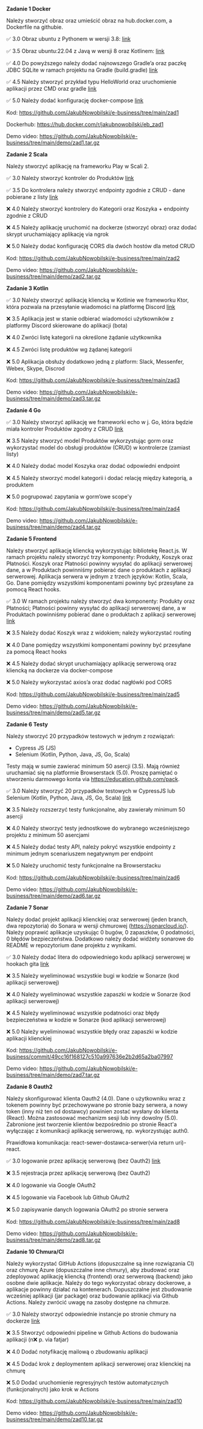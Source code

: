 **Zadanie 1 Docker**

Należy stworzyć obraz oraz umieścić obraz na hub.docker.com, a Dockerfile na githubie.

:white_check_mark: 3.0 Obraz ubuntu z Pythonem w wersji 3.8: [link](https://github.com/JakubNowobilski/e-business/commit/a769069885377c78e2f2813bbfa3d7155f1314fa)

:white_check_mark: 3.5 Obraz ubuntu:22.04 z Javą w wersji 8 oraz Kotlinem: [link](https://github.com/JakubNowobilski/e-business/commit/00cd8bf8a13db4b1e41b33d158affaf1ad86c0ca)

:white_check_mark: 4.0 Do powyższego należy dodać najnowszego Gradle’a oraz paczkę JDBC SQLite w ramach projektu na Gradle (build.gradle) [link](https://github.com/JakubNowobilski/e-business/commit/0fe8ac176865b6b1e4be30478057cf324dfc3432)

:white_check_mark: 4.5 Należy stworzyć przykład typu HelloWorld oraz uruchomienie aplikacji przez CMD oraz gradle [link](https://github.com/JakubNowobilski/e-business/commit/0fe8ac176865b6b1e4be30478057cf324dfc3432)

:white_check_mark: 5.0 Należy dodać konfigurację docker-compose [link](https://github.com/JakubNowobilski/e-business/commit/336c2245579683ca7417690c00bfe8627eb78dc6)

Kod: https://github.com/JakubNowobilski/e-business/tree/main/zad1

Dockerhub: https://hub.docker.com/r/jakubnowobilski/eb_zad1

Demo video: https://github.com/JakubNowobilski/e-business/tree/main/demo/zad1.tar.gz

**Zadanie 2 Scala**

Należy stworzyć aplikację na frameworku Play w Scali 2.

:white_check_mark: 3.0 Należy stworzyć kontroler do Produktów [link](https://github.com/JakubNowobilski/e-business/commit/97a9ee1ce26d09df0a6e7d8201b4b8c7a8ba8564)

:white_check_mark: 3.5 Do kontrolera należy stworzyć endpointy zgodnie z CRUD - dane pobierane z listy [link](https://github.com/JakubNowobilski/e-business/commit/97a9ee1ce26d09df0a6e7d8201b4b8c7a8ba8564)

:x: 4.0 Należy stworzyć kontrolery do Kategorii oraz Koszyka + endpointy zgodnie z CRUD

:x: 4.5 Należy aplikację uruchomić na dockerze (stworzyć obraz) oraz dodać skrypt uruchamiający aplikację via ngrok

:x: 5.0 Należy dodać konfigurację CORS dla dwóch hostów dla metod CRUD

Kod: https://github.com/JakubNowobilski/e-business/tree/main/zad2

Demo video: https://github.com/JakubNowobilski/e-business/tree/main/demo/zad2.tar.gz

**Zadanie 3 Kotlin**

:white_check_mark: 3.0 Należy stworzyć aplikację kliencką w Kotlinie we frameworku Ktor, która pozwala na przesyłanie wiadomości na platformę Discord [link](https://github.com/JakubNowobilski/e-business/commit/fbc2d0eeda805cdf3b3d6bdd22ea8a54c470bc63)

:x: 3.5 Aplikacja jest w stanie odbierać wiadomości użytkowników z platformy Discord skierowane do aplikacji (bota)

:x: 4.0 Zwróci listę kategorii na określone żądanie użytkownika

:x: 4.5 Zwróci listę produktów wg żądanej kategorii

:x: 5.0 Aplikacja obsłuży dodatkowo jedną z platform: Slack, Messenfer, Webex, Skype, Discrod

Kod: https://github.com/JakubNowobilski/e-business/tree/main/zad3

Demo video: https://github.com/JakubNowobilski/e-business/tree/main/demo/zad3.tar.gz

**Zadanie 4 Go**

:white_check_mark: 3.0 Należy stworzyć aplikację we frameworki echo w j. Go, która będzie miała kontroler Produktów zgodny z CRUD [link](https://github.com/JakubNowobilski/e-business/commit/a43c71463d104894e9c388fb98d8d9b563457e1d)

:x: 3.5 Należy stworzyć model Produktów wykorzystując gorm oraz wykorzystać model do obsługi produktów (CRUD) w kontrolerze (zamiast listy)

:x: 4.0 Należy dodać model Koszyka oraz dodać odpowiedni endpoint

:x: 4.5 Należy stworzyć model kategorii i dodać relację między kategorią, a produktem

:x: 5.0 pogrupować zapytania w gorm’owe scope'y

Kod: https://github.com/JakubNowobilski/e-business/tree/main/zad4

Demo video: https://github.com/JakubNowobilski/e-business/tree/main/demo/zad4.tar.gz

**Zadanie 5 Frontend**

Należy stworzyć aplikację kliencką wykorzystując bibliotekę React.js. W ramach projektu należy stworzyć trzy komponenty:
Produkty, Koszyk oraz Płatności. Koszyk oraz Płatności powinny wysyłać do aplikacji serwerowej dane, a w Produktach
powinniśmy pobierać dane o produktach z aplikacji serwerowej. Aplikacja serwera w jednym z trzech języków: Kotlin,
Scala, Go. Dane pomiędzy wszystkimi komponentami powinny być przesyłane za pomocą React hooks.

:white_check_mark: 3.0 W ramach projektu należy stworzyć dwa komponenty: Produkty oraz Płatności; Płatności powinny
wysyłać do aplikacji serwerowej dane, a w Produktach powinniśmy pobierać dane o produktach z aplikacji serwerowej [link](https://github.com/JakubNowobilski/e-business/commit/3dcde52bb693b32c2407cfe92eea443117615d86)

:x: 3.5 Należy dodać Koszyk wraz z widokiem; należy wykorzystać routing

:x: 4.0 Dane pomiędzy wszystkimi komponentami powinny być przesyłane za pomocą React hooks

:x: 4.5 Należy dodać skrypt uruchamiający aplikację serwerową oraz kliencką na dockerze via docker-compose

:x: 5.0 Należy wykorzystać axios’a oraz dodać nagłówki pod CORS

Kod: https://github.com/JakubNowobilski/e-business/tree/main/zad5

Demo video: https://github.com/JakubNowobilski/e-business/tree/main/demo/zad5.tar.gz

**Zadanie 6 Testy**

Należy stworzyć 20 przypadków testowych w jednym z rozwiązań:

- Cypress JS (JS)
- Selenium (Kotlin, Python, Java, JS, Go, Scala)

Testy mają w sumie zawierać minimum 50 asercji (3.5). Mają również uruchamiać się na platformie Browserstack (5.0).
Proszę pamiętać o stworzeniu darmowego konta via https://education.github.com/pack.

:white_check_mark: 3.0 Należy stworzyć 20 przypadków testowych w CypressJS lub Selenium (Kotlin, Python, Java, JS, Go,
Scala) [link](https://github.com/JakubNowobilski/e-business/commit/9846bf106d8b4e8264a1794e2c77d5633991748f)

:x: 3.5 Należy rozszerzyć testy funkcjonalne, aby zawierały minimum 50 asercji

:x: 4.0 Należy stworzyć testy jednostkowe do wybranego wcześniejszego projektu z minimum 50 asercjami

:x: 4.5 Należy dodać testy API, należy pokryć wszystkie endpointy z minimum jednym scenariuszem negatywnym per endpoint

:x: 5.0 Należy uruchomić testy funkcjonalne na Browserstacku

Kod: https://github.com/JakubNowobilski/e-business/tree/main/zad6

Demo video: https://github.com/JakubNowobilski/e-business/tree/main/demo/zad6.tar.gz

**Zadanie 7 Sonar**

Należy dodać projekt aplikacji klienckiej oraz serwerowej (jeden branch, dwa repozytoria) do Sonara w wersji chmurowej
(https://sonarcloud.io/). Należy poprawić aplikacje uzyskując 0 bugów, 0 zapaszków, 0 podatności, 0 błędów
bezpieczeństwa. Dodatkowo należy dodać widżety sonarowe do README w repozytorium dane projektu z wynikami.

:white_check_mark: 3.0 Należy dodać litera do odpowiedniego kodu aplikacji serwerowej w hookach gita [link](https://github.com/JakubNowobilski/e-business/commit/49cc16f168127c510a997636e2b2d65a2ba07997)

:x: 3.5 Należy wyeliminować wszystkie bugi w kodzie w Sonarze (kod aplikacji serwerowej)

:x: 4.0 Należy wyeliminować wszystkie zapaszki w kodzie w Sonarze (kod aplikacji serwerowej)

:x: 4.5 Należy wyeliminować wszystkie podatności oraz błędy bezpieczeństwa w kodzie w Sonarze (kod aplikacji serwerowej)

:x: 5.0 Należy wyeliminować wszystkie błędy oraz zapaszki w kodzie aplikacji klienckiej

Kod: https://github.com/JakubNowobilski/e-business/commit/49cc16f168127c510a997636e2b2d65a2ba07997

Demo video: https://github.com/JakubNowobilski/e-business/tree/main/demo/zad7.tar.gz

**Zadanie 8 Oauth2**

Należy skonfigurować klienta Oauth2 (4.0). Dane o użytkowniku wraz z tokenem powinny być przechowywane po stronie bazy
serwera, a nowy token (inny niż ten od dostawcy) powinien zostać wysłany do klienta (React). Można zastosować mechanizm
sesji lub inny dowolny (5.0). Zabronione jest tworzenie klientów bezpośrednio po stronie React'a wyłączając z
komunikacji aplikację serwerową, np. wykorzystując auth0.

Prawidłowa komunikacja: react-sewer-dostawca-serwer(via return uri)-react.

:white_check_mark: 3.0 logowanie przez aplikację serwerową (bez Oauth2) [link](https://github.com/JakubNowobilski/e-business/commit/ef54e987210459fe2109c19d4338dad9e31d864a)

:x: 3.5 rejestracja przez aplikację serwerową (bez Oauth2)

:x: 4.0 logowanie via Google OAuth2

:x: 4.5 logowanie via Facebook lub Github OAuth2

:x: 5.0 zapisywanie danych logowania OAuth2 po stronie serwera

Kod: https://github.com/JakubNowobilski/e-business/tree/main/zad8

Demo video: https://github.com/JakubNowobilski/e-business/tree/main/demo/zad8.tar.gz

**Zadanie 10 Chmura/CI**

Należy wykorzystać GitHub Actions (dopuszczalne są inne rozwiązania CI) oraz chmurę Azure (dopuszczalne inne chmury),
aby zbudować oraz zdeployować aplikację kliencką (frontend) oraz serwerową (backend) jako osobne dwie aplikacje.
Należy do tego wykorzystać obrazy dockerowe, a aplikacje powinny działać na kontenerach. Dopuszczalne jest zbudowanie
wcześniej aplikacji (jar package) oraz budowanie aplikacji via Github Actions. Należy zwrócić uwagę na zasoby dostępne
na chmurze.

:white_check_mark: 3.0 Należy stworzyć odpowiednie instancje po stronie chmury na dockerze [link](https://github.com/JakubNowobilski/e-business/commit/efdcc0cbab3cfe4f38d46e16a8e250ac87a28804)

:x: 3.5 Stworzyć odpowiedni pipeline w Github Actions do budowania aplikacji (n:x: p. via fatjar)

:x: 4.0 Dodać notyfikację mailową o zbudowaniu aplikacji

:x: 4.5 Dodać krok z deploymentem aplikacji serwerowej oraz klienckiej na chmurę

:x: 5.0 Dodać uruchomienie regresyjnych testów automatycznych (funkcjonalnych) jako krok w Actions

Kod: https://github.com/JakubNowobilski/e-business/tree/main/zad10

Demo video: https://github.com/JakubNowobilski/e-business/tree/main/demo/zad10.tar.gz
